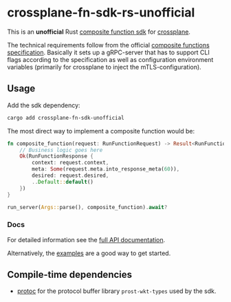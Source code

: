 # crossplane-fn-sdk-rs-unofficial

This is an **unofficial** Rust [composite function sdk](https://docs.crossplane.io/latest/guides/write-a-composition-function-in-go/)
for  [crossplane](https://www.crossplane.io/).

The technical requirements follow from the official [composite functions specification](https://github.com/crossplane/crossplane/blob/main/contributing/specifications/functions.md).
Basically it sets up a gRPC-server that has to support CLI flags according to the specification
as well as configuration environment variables (primarily for crossplane to inject the mTLS-configuration).

## Usage

Add the sdk dependency:
```bash
cargo add crossplane-fn-sdk-unofficial
```

The most direct way to implement a composite function would be:
```rust
fn composite_function(request: RunFunctionRequest) -> Result<RunFunctionResponse,Status> { 
    // Business logic goes here
    Ok(RunFunctionResponse {
        context: request.context,
        meta: Some(request.meta.into_response_meta(60)),
        desired: request.desired,
        ..Default::default()
    })
}

run_server(Args::parse(), composite_function).await?
```

### Docs
For detailed information see the [full API documentation](https://docs.rs/crossplane-fn-sdk-unofficial/0.1.0/crossplane_fn_sdk_unofficial/).

Alternatively, the [examples](https://github.com/ngergs/crossplane-fn-sdk-rs-unofficial/tree/main/example) are a good way to get started.

## Compile-time dependencies

- [protoc](https://protobuf.dev/installation/) for the protocol buffer library `prost-wkt-types` used by the sdk.
